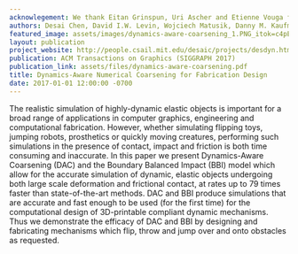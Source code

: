 ```yaml
---
acknowlegement: We thank Eitan Grinspun, Uri Ascher and Etienne Vouga for valuable discussion; Gaurav Bharaj for user study assistance; Dan Ramirez for video voice overs; and David Salesin for support throughout. This work was supported in part by the NSF (Grant CCF 1138967).
authors: Desai Chen, David I.W. Levin, Wojciech Matusik, Danny M. Kaufman
featured_image: assets/images/dynamics-aware-coarsening_1.PNG_itok=c4pEk0ae.png
layout: publication
project_website: http://people.csail.mit.edu/desaic/projects/desdyn.html
publication: ACM Transactions on Graphics (SIGGRAPH 2017)
publication_link: assets/files/dynamics-aware-coarsening.pdf
title: Dynamics-Aware Numerical Coarsening for Fabrication Design
date: 2017-01-01 12:00:00 -0700
---
```


The realistic simulation of highly-dynamic elastic objects is important for a broad range of applications in computer graphics, engineering and computational fabrication. However, whether simulating flipping toys, jumping robots, prosthetics or quickly moving creatures, performing such simulations in the presence of contact, impact and friction is both time consuming and inaccurate. In this paper we present Dynamics-Aware Coarsening (DAC) and the Boundary Balanced Impact (BBI) model which allow for the accurate simulation of dynamic, elastic objects undergoing both large scale deformation and frictional contact, at rates up to 79 times faster than state-of-the-art methods. DAC and BBI produce simulations that are accurate and fast enough to be used (for the first time) for the computational design of 3D-printable compliant dynamic mechanisms. Thus we demonstrate the efficacy of DAC and BBI by designing and fabricating mechanisms which flip, throw and jump over and onto obstacles as requested.